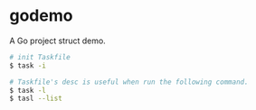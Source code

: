 # godemo
A Go project struct demo.

```sh
# init Taskfile
$ task -i

# Taskfile's desc is useful when run the following command.
$ task -l 
$ tasl --list

```
